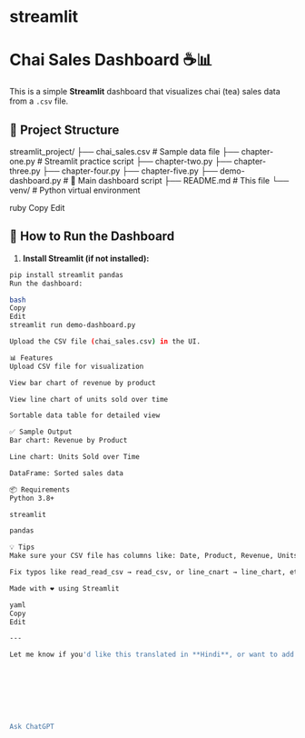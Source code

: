 # streamlit
# Chai Sales Dashboard ☕📊

This is a simple **Streamlit** dashboard that visualizes chai (tea) sales data from a `.csv` file.

## 📁 Project Structure

streamlit_project/
├── chai_sales.csv # Sample data file
├── chapter-one.py # Streamlit practice script
├── chapter-two.py
├── chapter-three.py
├── chapter-four.py
├── chapter-five.py
├── demo-dashboard.py # 🚀 Main dashboard script
├── README.md # This file
└── venv/ # Python virtual environment

ruby
Copy
Edit

## 🚀 How to Run the Dashboard

1. **Install Streamlit (if not installed):**

```bash
pip install streamlit pandas
Run the dashboard:

bash
Copy
Edit
streamlit run demo-dashboard.py

Upload the CSV file (chai_sales.csv) in the UI.

📊 Features
Upload CSV file for visualization

View bar chart of revenue by product

View line chart of units sold over time

Sortable data table for detailed view

✅ Sample Output
Bar chart: Revenue by Product

Line chart: Units Sold over Time

DataFrame: Sorted sales data

📦 Requirements
Python 3.8+

streamlit

pandas

💡 Tips
Make sure your CSV file has columns like: Date, Product, Revenue, Units_Sold

Fix typos like read_read_csv → read_csv, or line_cnart → line_chart, etc.

Made with ❤️ using Streamlit

yaml
Copy
Edit

---

Let me know if you'd like this translated in **Hindi**, or want to add a **GIF/demo image** in the README for better presentation.








Ask ChatGPT
